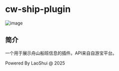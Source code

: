# cw-ship-plugin

![image](https://github.com/user-attachments/assets/5a7acb46-068c-41f9-ac23-bad440a1b31c)

## 简介
一个用于展示舟山船班信息的插件。API来自自游宝平台。

Powered By LaoShui @ 2025
